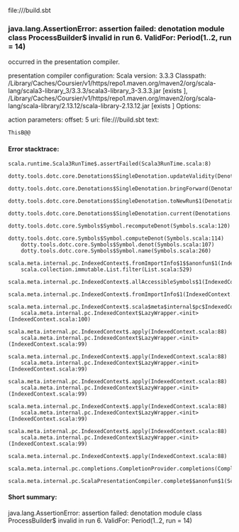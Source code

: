 file://<WORKSPACE>/build.sbt
### java.lang.AssertionError: assertion failed: denotation module class ProcessBuilder$ invalid in run 6. ValidFor: Period(1..2, run = 14)

occurred in the presentation compiler.

presentation compiler configuration:
Scala version: 3.3.3
Classpath:
<HOME>/Library/Caches/Coursier/v1/https/repo1.maven.org/maven2/org/scala-lang/scala3-library_3/3.3.3/scala3-library_3-3.3.3.jar [exists ], <HOME>/Library/Caches/Coursier/v1/https/repo1.maven.org/maven2/org/scala-lang/scala-library/2.13.12/scala-library-2.13.12.jar [exists ]
Options:



action parameters:
offset: 5
uri: file://<WORKSPACE>/build.sbt
text:
```scala
ThisB@@

```



#### Error stacktrace:

```
scala.runtime.Scala3RunTime$.assertFailed(Scala3RunTime.scala:8)
	dotty.tools.dotc.core.Denotations$SingleDenotation.updateValidity(Denotations.scala:717)
	dotty.tools.dotc.core.Denotations$SingleDenotation.bringForward(Denotations.scala:742)
	dotty.tools.dotc.core.Denotations$SingleDenotation.toNewRun$1(Denotations.scala:799)
	dotty.tools.dotc.core.Denotations$SingleDenotation.current(Denotations.scala:870)
	dotty.tools.dotc.core.Symbols$Symbol.recomputeDenot(Symbols.scala:120)
	dotty.tools.dotc.core.Symbols$Symbol.computeDenot(Symbols.scala:114)
	dotty.tools.dotc.core.Symbols$Symbol.denot(Symbols.scala:107)
	dotty.tools.dotc.core.Symbols$Symbol.name(Symbols.scala:260)
	scala.meta.internal.pc.IndexedContext$.fromImportInfo$1$$anonfun$1(IndexedContext.scala:192)
	scala.collection.immutable.List.filter(List.scala:529)
	scala.meta.internal.pc.IndexedContext$.allAccessibleSymbols$1(IndexedContext.scala:168)
	scala.meta.internal.pc.IndexedContext$.fromImportInfo$1(IndexedContext.scala:193)
	scala.meta.internal.pc.IndexedContext$.scala$meta$internal$pc$IndexedContext$$$extractNames(IndexedContext.scala:210)
	scala.meta.internal.pc.IndexedContext$LazyWrapper.<init>(IndexedContext.scala:100)
	scala.meta.internal.pc.IndexedContext$.apply(IndexedContext.scala:88)
	scala.meta.internal.pc.IndexedContext$LazyWrapper.<init>(IndexedContext.scala:99)
	scala.meta.internal.pc.IndexedContext$.apply(IndexedContext.scala:88)
	scala.meta.internal.pc.IndexedContext$LazyWrapper.<init>(IndexedContext.scala:99)
	scala.meta.internal.pc.IndexedContext$.apply(IndexedContext.scala:88)
	scala.meta.internal.pc.IndexedContext$LazyWrapper.<init>(IndexedContext.scala:99)
	scala.meta.internal.pc.IndexedContext$.apply(IndexedContext.scala:88)
	scala.meta.internal.pc.IndexedContext$LazyWrapper.<init>(IndexedContext.scala:99)
	scala.meta.internal.pc.IndexedContext$.apply(IndexedContext.scala:88)
	scala.meta.internal.pc.IndexedContext$LazyWrapper.<init>(IndexedContext.scala:99)
	scala.meta.internal.pc.IndexedContext$.apply(IndexedContext.scala:88)
	scala.meta.internal.pc.completions.CompletionProvider.completions(CompletionProvider.scala:62)
	scala.meta.internal.pc.ScalaPresentationCompiler.complete$$anonfun$1(ScalaPresentationCompiler.scala:147)
```
#### Short summary: 

java.lang.AssertionError: assertion failed: denotation module class ProcessBuilder$ invalid in run 6. ValidFor: Period(1..2, run = 14)